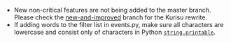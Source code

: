 * New non-critical features are not being added to the master branch. Please check the [new-and-improved](https://github.com/ihaveamac/Kurisu/tree/new-and-improved) branch for the Kurisu rewrite.
* If adding words to the filter list in events.py, make sure all characters are lowercase and consist only of characters in Python [`string.printable`](https://docs.python.org/3/library/string.html).
